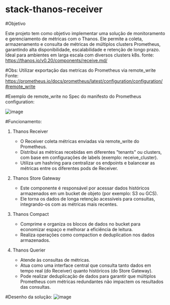 # stack-thanos-receiver

#Objetivo

Este projeto tem como objetivo implementar uma solução de monitoramento e gerenciamento de métricas com o Thanos. Ele permite a coleta, armazenamento e consulta de métricas de múltiplos clusters Prometheus, garantindo alta disponibilidade, escalabilidade e retenção de longo prazo. Ideal para ambientes em larga escala com diversos clusters k8s. 
fonte: https://thanos.io/v0.20/components/receive.md/

#Obs: Utilizar exportação das metricas do Prometheus via remote_write
Fonte: https://prometheus.io/docs/prometheus/latest/configuration/configuration/#remote_write

#Exemplo de remote_write no Spec do manifesto do Prometheus configuration:

![image](https://github.com/user-attachments/assets/19be8a3d-18b5-4802-882a-63c7fb89c753)



#Funcionamento:


1. Thanos Receiver

    - O Receiver coleta métricas enviadas via remote_write do Prometheus.
    - Distribui as métricas recebidas em diferentes "tenants" ou clusters, com base em configurações de labels (exemplo: receive_cluster).
    - Utiliza um hashring para centralizar os endpoints e balancear as métricas entre os diferentes pods de Receiver.

2. Thanos Store Gateway

    - Este componente é responsável por acessar dados históricos armazenados em um bucket de objeto (por exemplo: S3 ou GCS).
    - Ele torna os dados de longa retenção acessíveis para consultas, integrando-os com as métricas mais recentes.

3. Thanos Compact

    - Comprime e organiza os blocos de dados no bucket para economizar espaço e melhorar a eficiência de leitura.
    - Realiza operações como compaction e deduplication nos dados armazenados.

4. Thanos Querier

    - Atende às consultas de métricas.
    - Atua como uma interface central que consulta tanto dados em tempo real (do Receiver) quanto históricos (do Store Gateway).
    - Pode realizar deduplicação de dados para garantir que múltiplos Prometheus com métricas redundantes não impactem os resultados das consultas.


#Desenho da solução:
![image](https://github.com/user-attachments/assets/a5e6e864-73aa-45e0-bfad-b2b30c0222ca)
